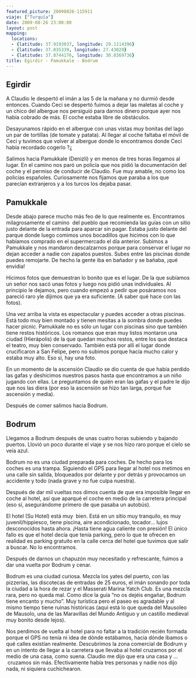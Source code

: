 ```yaml
---
featured_picture: 20090826-115911
viaje: ["Turquía"]
date: 2009-08-26 23:00:00
layout: post
mapping:
  locations:
  - {latitude: 37.9193037, longitude: 29.1114396}
  - {latitude: 37.035339, longitude: 27.43029}
  - {latitude: 37.8744176, longitude: 30.8369736}
title: Egirdir - Pamukkale - Bodrum
---
```

<h2>Egirdir</h2>
<p>A Claudio le despertó el imán a las 5 de la mañana y no durmió desde entonces. Cuando Ceci se despertó fuimos a dejar las maletas al coche y un chico del albergue nos persiguió para darnos dinero porque ayer nos había cobrado de más. El coche estaba libre de obstáculos.</p>
<p>Desayunamos rápido en el albergue con unas vistas muy bonitas del lago un par de tortillas (de tomate y patata). Al llegar al coche faltaba el móvil de Ceci y tuvimos que volver al albergue donde lo encontramos donde Ceci había recordado cogerlo ?¿</p>
<p>Salimos hacia Pamukkale (Denizli) y en menos de tres horas llegamos al lugar. En el camino nos paró un policía que nos pidió la documentación del coche y el permiso de conducir de Claudio. Fue muy amable, no como los policías españoles. Curiosamente nos fijamos que paraba a los que parecían extranjeros y a los turcos los dejaba pasar.</p>
<h2>Pamukkale</h2>
<p>Desde abajo parece mucho más feo de lo que realmente es. Encontramos milagrosamente el camino  del pueblo que recomienda las guías con un sitio justo delante de la entrada para aparcar sin pagar. Estaba justo delante del parque donde luego comimos unos bocadillos que hicimos con lo que habíamos comprado en el supermercado el día anterior. Subimos a Pamukkale y nos mandaron descalzarnos porque para conservar el lugar no dejan acceder a nadie con zapatos puestos. Subes entre las piscinas donde puedes remojarte. De hecho la gente iba en bañador y se bañaba, ¡qué envidia!</p>
<p>Hicimos fotos que demuestran lo bonito que es el lugar. De la que subíamos un señor nos sacó unas fotos y luego nos pidió unas individuales. Al principio le dejamos, pero cuando empezó a pedir que posáramos nos pareció raro yle dijimos que ya era suficiente. (A saber qué hace con las fotos).</p>
<p>Una vez arriba la vista es espectacular y puedes acceder a otras piscinas. Está todo muy bien montado y tienen mesitas a la sombra donde puedes hacer picnic. Pamukkale no es sólo un lugar con piscinas sino que también tiene restos históricos. Los romanos que eran muy listos montaron una ciudad (Hierápolis) de la que quedan muchos restos, entre los que destaca el teatro, muy bien conservado. También está por allí el lugar donde crucificaron a San Felipe, pero no subimos porque hacía mucho calor y estaba muy alto. Eso sí, hay una foto.</p>
<p>En un momento de la ascensión Claudio se dio cuenta de que había perdido las gafas y deshicimos nuestros pasos hasta que encontramos a un niño jugando con ellas. Le preguntamos de quién eran las gafas y el padre le dijo que nos las diera (por eso la ascensión se hizo tan larga, porque fue ascensión y media).</p>
<p>Después de comer salimos hacia Bodrum.</p>
<h2>Bodrum</h2>
<p>Llegamos a Bodrum después de unas cuatro horas subiendo y bajando puertos. Llovió un poco durante el viaje y se nos hizo raro porque el cielo se veía azul.</p>
<p>Bodrum no es una ciudad preparada para coches. De hecho para los coches es una trampa. Siguiendo el GPS para llegar al hotel nos metimos en una calle sin salida, bloqueados por delante y por detrás y provocamos un accidente y todo (nada grave y no fue culpa nuestra).</p>
<p>Después de dar mil vueltas nos dimos cuenta de que era imposible llegar en coche al hotel, así que aparqué el coche en medio de la carretera principal (eso sí, asegurándome primero de que pasaba un autobús).</p>
<p>El hotel (Su Hotel) está muy  bien. Está en un sitio muy tranquilo, es muy juvenil/hippiesco, tiene piscina, aire acondicionado, tocador... lujos desconocidos hasta ahora. ¡Hasta tiene agua caliente con presión! El único fallo es que el hotel decía que tenía parking, pero lo que te ofrecen en realidad es parking gratuito en la calle cerca del hotel que tuvimos que salir a buscar. No lo encontramos.</p>
<p>Después de darnos un chapuzón muy necesitado y refrescante, fuimos a dar una vuelta por Bodrum y cenar.</p>
<p>Bodrum es una ciudad curiosa. Mezcla los yates del puerto, con las pizzerías, las discotecas de entradas de 25 euros, el imán sonando por toda la ciudad a la hora de rezar y el Masserati Marina Yatch Club. Es una mezcla rara, pero no queda mal. Como dice la guía “no os dejéis engañar, Bodrum tiene encanto y mucho”. Muy turística pero el paseo es agradable y al mismo tiempo tiene ruinas históricas (aquí está lo que queda del Mausoleo de Mausolo, una de las Maravillas del Mundo Antiguo y un castillo medieval muy bonito desde lejos).</p>
<p>Nos perdimos de vuelta al hotel para no faltar a la tradición recién formada porque el GPS no tenía ni idea de dónde estábamos, hacia dónde íbamos o qué calles existían realmente. Descubrimos la zona comercial de Bodrum y en un intento de llegar a la carretera que llevaba al hotel cruzamos por el medio de una casa, como suena. Claudio me dijo que era una casa y ...  cruzamos sin más. Efectivamente había tres personas y nadie nos dijo nada, ni siquiera cuchichearon.</p>
